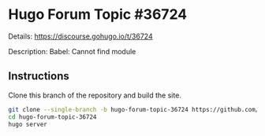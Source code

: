 # Hugo Forum Topic #36724

Details: <https://discourse.gohugo.io/t/36724>

Description: Babel: Cannot find module

## Instructions

Clone this branch of the repository and build the site.

```bash
git clone --single-branch -b hugo-forum-topic-36724 https://github.com/jmooring/hugo-testing hugo-forum-topic-36724
cd hugo-forum-topic-36724
hugo server
```

